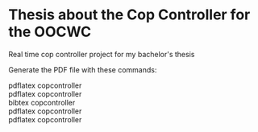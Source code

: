 # Thesis about the Cop Controller for the OOCWC
Real time cop controller project for my bachelor's thesis

Generate the PDF file with these commands:

pdflatex copcontroller  
pdflatex copcontroller  
bibtex copcontroller  
pdflatex copcontroller  
pdflatex copcontroller  
